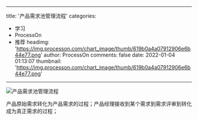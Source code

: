 
---
title: '产品需求池管理流程'
categories: 
 - 学习
 - ProcessOn
 - 推荐
headimg: 'https://img.processon.com/chart_image/thumb/619b0a4a07912906e6b44e77.png'
author: ProcessOn
comments: false
date: 2022-01-04 01:13:07
thumbnail: 'https://img.processon.com/chart_image/thumb/619b0a4a07912906e6b44e77.png'
---

<div>   
<img class="thumb" alt="产品需求池管理流程" src="https://img.processon.com/chart_image/thumb/619b0a4a07912906e6b44e77.png" referrerpolicy="no-referrer">
<p>产品原始需求转化为产品需求的过程；产品经理接收到某个需求到需求评审到转化成为真正需求的过程；</p>  
</div>
            